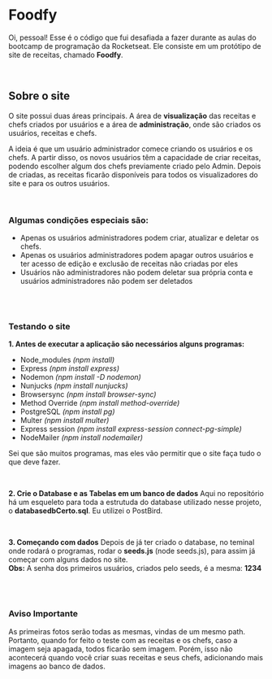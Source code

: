 # Foodfy

Oi, pessoal!
Esse é o código que fui desafiada a fazer durante as aulas do bootcamp de programação da Rocketseat.
Ele consiste em um protótipo de site de receitas, chamado <strong>Foodfy</strong>.

</br>

<h2> Sobre o site</h2>
 <p>O site possui duas áreas principais. A área de <strong>visualização</strong> das receitas e chefs criados por usuários e a área de <strong>administração</strong>, onde são   criados os usuários, receitas e chefs.</p>
 
 <p>A ideia é que um usuário administrador comece criando os usuários e os chefs. A partir disso, os novos usuários têm a capacidade de criar receitas, podendo escolher algum dos chefs previamente criado pelo Admin. Depois de criadas, as receitas ficarão disponíveis para todos os visualizadores do site e para os outros usuários.</p>

</br>

<h3>Algumas condições especiais são:</h3>
<ul>
  <li> Apenas os usuários administradores podem criar, atualizar e deletar os chefs.</li>
  <li> Apenas os usuários administradores podem apagar outros usuários e ter acesso de edição e exclusão de receitas não criadas por eles</li>
  <li> Usuários não administradores não podem deletar sua própria conta e usuários administradores não podem ser deletados</li>
</ul>
 
</br></br>

<h3>Testando o site</h3>
<strong>1. Antes de executar a aplicação são necessários alguns programas:</strong>
<ul>
 <li>Node_modules <em>(npm install)</em></li>
 <li>Express <em>(npm install express)</em></li>
  <li>Nodemon <em>(npm install -D nodemon)</em></li>
 <li>Nunjucks <em>(npm install nunjucks)</em></li>
  <li>Browsersync <em>(npm install browser-sync)</em></li>
 <li>Method Override <em>(npm install method-override)</em></li>
  <li>PostgreSQL <em>(npm install pg)</em></li>
 <li>Multer <em>(npm install multer)</em></li>
 <li>Express session <em>(npm install express-session connect-pg-simple)</em></li>
 <li>NodeMailer <em>(npm install nodemailer)</em></li>
</ul>

Sei que são muitos programas, mas eles vão permitir que o site faça tudo o que deve fazer.

</br>

<strong>2. Crie o Database e as Tabelas em um banco de dados</strong>
Aqui no repositório há um esqueleto para toda a estrutuda do database utilizado nesse projeto, o <strong>databasedbCerto.sql</strong>.
Eu utilizei o PostBird.

</br>

<strong>3. Começando com dados</strong>
Depois de já ter criado o database, no teminal onde rodará o programas, rodar o <strong>seeds.js</strong> (node seeds.js), para assim já começar com alguns dados no site.
<strong>
 </br>Obs:</strong> A senha dos primeiros usuários, criados pelo seeds, é a mesma: <strong>1234</strong>
 
 </br></br>
 
 <h3>Aviso Importante</h3>
 As primeiras fotos serão todas as mesmas, vindas de um mesmo path. Portanto, quando for feito o teste com as receitas e os chefs, caso a imagem seja apagada, todos ficarão sem imagem. Porém, isso não acontecerá quando você criar suas receitas e seus chefs, adicionando mais imagens ao banco de dados.
 

  
  
  
 
  
